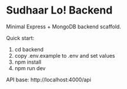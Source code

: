 # Sudhaar Lo! Backend

Minimal Express + MongoDB backend scaffold.

Quick start:
1. cd backend
2. copy .env.example to .env and set values
3. npm install
4. npm run dev

API base: http://localhost:4000/api